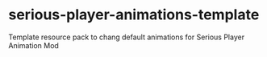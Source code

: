 # serious-player-animations-template
Template resource pack to chang default animations for Serious Player Animation Mod
